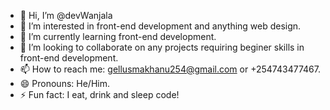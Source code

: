 - 👋 Hi, I’m @devWanjala
- 👀 I’m interested in front-end development and anything web design.
- 🌱 I’m currently learning front-end development.
- 💞️ I’m looking to collaborate on any projects requiring beginer skills in front-end development.
- 📫 How to reach me: gellusmakhanu254@gmail.com or +254743477467.
- 😄 Pronouns: He/Him.
- ⚡ Fun fact: I eat, drink and sleep code!

<!---
devWanjala/devWanjala is a ✨ special ✨ repository because its `README.md` (this file) appears on your GitHub profile.
You can click the Preview link to take a look at your changes.
--->
